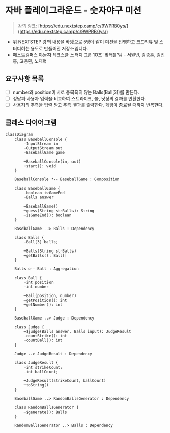 # 자바 플레이그라운드 - 숫자야구 미션

> 강의 링크: [https://edu.nextstep.camp/c/9WPRB0ys/](https://edu.nextstep.camp/c/9WPRB0ys/)

* 위 NEXTSTEP 강의 내용을 바탕으로 5명이 같이 미션을 진행하고 코드리뷰 및 스터디하는 용도로 만들어진 저장소입니다.
* 패스트캠퍼스 야놀자 테크스쿨 스터디 그룹 10조 '맞왜틀'팀 - 서원빈, 김종훈, 김진홍, 고동훤, 노재혁


## 요구사항 목록

- [ ] number와 position이 서로 중복되지 않는 Balls(Ball[3])를 만든다.
- [ ] 정답과 사용자 입력을 비교하여 스트라이크, 볼, 낫싱의 결과를 반환한다.
- [ ] 사용자의 추측을 입력 받고 추측 결과를 출력한다. 게임이 종료될 때까지 반복한다.

## 클래스 다이어그램

```mermaid
classDiagram
    class BaseballConsole {
        -InputStream in
        -OutputStream out
        -BaseballGame game

        +BaseballConsole(in, out)
        +start(): void
    }

    BaseballConsole *-- BaseballGame : Composition

    class BaseballGame {
        -boolean isGameEnd
        -Balls answer

        +BaseballGame()
        +guess(String strBalls): String
        +isGameEnd(): boolean
    }

    BaseballGame --> Balls : Dependency

    class Balls {
        -Ball[3] balls;

        +Balls(String strBalls)
        +getBalls(): Ball[]
    }

    Balls o-- Ball : Aggregation

    class Ball {
        -int position
        -int number
        
        +Ball(position, number)
        +getPosition(): int
        +getNumber(): int
    }

    BaseballGame ..> Judge : Dependency

    class Judge {
        +$judge(Balls answer, Balls input): JudgeResult
        -countStrike(): int
        -countBall(): int
    }

    Judge ..> JudgeResult : Dependency

    class JudgeResult {
        -int strikeCount;
        -int ballCount;

        +JudgeResult(strikeCount, ballCount)
        +toString()
    }

    BaseballGame ..> RandomBallsGenerator : Dependency

    class RandomBallsGenerator {
        +$generate(): Balls
    }

    RandomBallsGenerator ..> Balls : Dependency
```